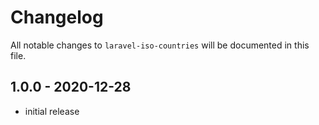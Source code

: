 # Changelog

All notable changes to `laravel-iso-countries` will be documented in this file.

## 1.0.0 - 2020-12-28

- initial release
